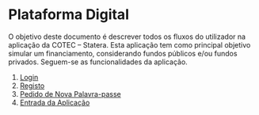# Plataforma Digital

O objetivo deste documento é descrever todos os fluxos do utilizador na aplicação da COTEC – Statera. Esta aplicação tem como principal objetivo simular um financiamento, considerando fundos públicos e/ou fundos privados.
Seguem-se as funcionalidades da aplicação.

1. [Login](login.md)
2. [Registo](registo.md)
3. [Pedido de Nova Palavra-passe](pedido_de_nova_palavrapasse.md)
4. [Entrada da Aplicação](entrada_na_aplicacao.md)
